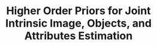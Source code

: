 ---
title: "Higher Order Priors for Joint Intrinsic Image, Objects, and Attributes Estimation"
year: 2013
pdf_url: "http://www.robots.ox.ac.uk/~tvg/publications/2013/intr_obj_vrt_nips13.pdf"
category: "vision"
author_list: "Vibhav Vineet, Carsten Rother, Philip H.S. Torr"
grant: "NULL"
pub_in: "Neural Information Processing System (NIPS)"
---